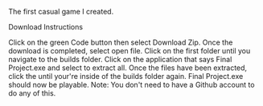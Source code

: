 The first casual game I created. 

Download Instructions

Click on the green Code button then select Download Zip.
Once the download is completed, select open file.
Click on the first folder until you navigate to the builds folder.
Click on the application that says Final Project.exe and select to extract all.
Once the files have been extracted, click the until your're inside of the builds folder again. Final Project.exe should now be playable.
Note: You don't need to have a Github account to do any of this.
